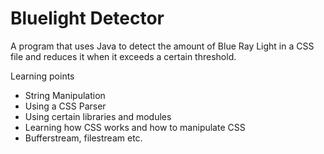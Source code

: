 # Bluelight Detector
A program that uses Java to detect the amount of Blue Ray Light in a CSS file and reduces it when it exceeds a certain threshold.

Learning points
- String Manipulation
- Using a CSS Parser
- Using certain libraries and modules 
- Learning how CSS works and how to manipulate CSS
- Bufferstream, filestream etc.
